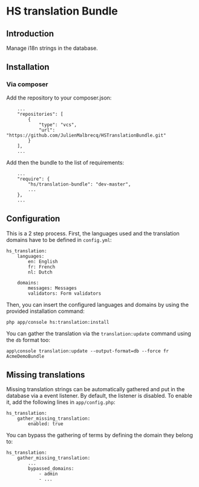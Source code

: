 # HS translation Bundle

## Introduction

Manage i18n strings in the database.

## Installation

### Via composer

Add the repository to your composer.json:
```
    ...
    "repositories": [
        {
            "type": "vcs",
            "url": "https://github.com/JulienMalbrecq/HSTranslationBundle.git"
        }
    ],
    ...
```

Add then the bundle to the list of requirements:
```
    ...
    "require": {
        "hs/translation-bundle": "dev-master",
        ...
    },
    ...
```

## Configuration

This is a 2 step process. First, the languages used and the translation domains have to be defined in `config.yml`:
```
hs_translation:
    languages:
        en: English
        fr: French
        nl: Dutch

    domains:
        messages: Messages
        validators: Form validators
```

Then, you can insert the configured languages and domains by using the provided installation command:
```
php app/console hs:translation:install
```

You can gather the translation via the `translation:update` command using the `db` format too:
```
app\console translation:update --output-format=db --force fr AcmeDemoBundle
```

## Missing translations

Missing translation strings can be automatically gathered and put in the database via a event listener.
By default, the listener is disabled. To enable it, add the following lines in `app/config.php`:
```
hs_translation:
    gather_missing_translation:
        enabled: true
```

You can bypass the gathering of terms by defining the domain they belong to:
```
hs_translation:
    gather_missing_translation:
        ...
        bypassed_domains:
            - admin
            - ...
```